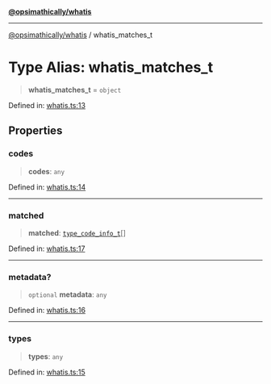 [**@opsimathically/whatis**](../README.md)

***

[@opsimathically/whatis](../README.md) / whatis\_matches\_t

# Type Alias: whatis\_matches\_t

> **whatis\_matches\_t** = `object`

Defined in: [whatis.ts:13](https://github.com/opsimathically/whatis/blob/f70114498531740943e9f833fc04552389ec5dd8/src/whatis.ts#L13)

## Properties

### codes

> **codes**: `any`

Defined in: [whatis.ts:14](https://github.com/opsimathically/whatis/blob/f70114498531740943e9f833fc04552389ec5dd8/src/whatis.ts#L14)

***

### matched

> **matched**: [`type_code_info_t`](type_code_info_t.md)[]

Defined in: [whatis.ts:17](https://github.com/opsimathically/whatis/blob/f70114498531740943e9f833fc04552389ec5dd8/src/whatis.ts#L17)

***

### metadata?

> `optional` **metadata**: `any`

Defined in: [whatis.ts:16](https://github.com/opsimathically/whatis/blob/f70114498531740943e9f833fc04552389ec5dd8/src/whatis.ts#L16)

***

### types

> **types**: `any`

Defined in: [whatis.ts:15](https://github.com/opsimathically/whatis/blob/f70114498531740943e9f833fc04552389ec5dd8/src/whatis.ts#L15)
